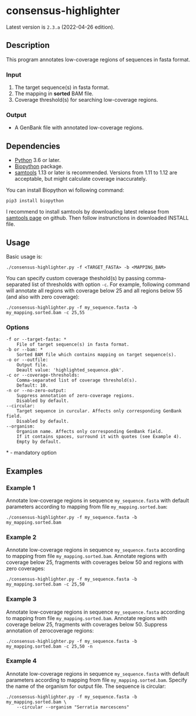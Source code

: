 # consensus-highlighter

Latest version is `2.3.a` (2022-04-26 edition).

## Description

This program annotates low-coverage regions of sequences in fasta format.

### Input

1. The target sequence(s) in fasta format.
2. The mapping in **sorted** BAM file.
3. Coverage threshold(s) for searching low-coverage regions.

### Output

- A GenBank file with annotated low-coverage regions.

## Dependencies

- [Python](https://www.python.org/downloads/) 3.6 or later.
- [Biopython](https://biopython.org/) package.
- [samtools](https://github.com/samtools/samtools) 1.13 or later is recommended. Versions from 1.11 to 1.12 are acceptable, but might calculate coverage inaccurately.

You can install Biopython wi following command:
```
pip3 install biopython
```

I recommend to install samtools by downloading latest release from [samtools page](https://github.com/samtools/samtools) on github. Then follow instrunctions in downloaded INSTALL file.

## Usage

Basic usage is:
```
./consensus-highlighter.py -f <TARGET_FASTA> -b <MAPPING_BAM>
```

You can specify custom coverage theshold(s) by passing comma-separated list of thresholds with option `-c`. For example, following command will annotate all regions with coverage below 25 and all regions below 55 (and also with zero coverage):

```
./consensus-highlighter.py -f my_sequence.fasta -b my_mapping.sorted.bam -c 25,55
```

### Options

```
-f or --target-fasta: *
    File of target sequence(s) in fasta format.
-b or --bam: *
    Sorted BAM file which contains mapping on target sequence(s).
-o or --outfile:
    Output file.
    Deault value: 'highlighted_sequence.gbk'.
-c or --coverage-thresholds:
    Comma-separated list of coverage threshold(s).
    Default: 10.
-n or --no-zero-output:
    Suppress annotation of zero-coverage regions.
    Disabled by default.
--circular:
    Target sequence in curcular. Affects only corresponding GenBank field.
    Disabled by default.
--organism:
    Organism name. Affects only corresponding GenBank field.
    If it contains spaces, surround it with quotes (see Example 4).
    Empty by default.
```
\* - mandatory option


## Examples

### Example 1

Annotate low-coverage regions in sequence `my_sequence.fasta` with default parameters according to mapping from file `my_mapping.sorted.bam`:

```
./consensus-highlighter.py -f my_sequence.fasta -b my_mapping.sorted.bam
```

### Example 2

Annotate low-coverage regions in sequence `my_sequence.fasta` according to mapping from file `my_mapping.sorted.bam`. Annotate regions with coverage below 25, fragments with coverages below 50 and regions with zero coverages:

```
./consensus-highlighter.py -f my_sequence.fasta -b my_mapping.sorted.bam -c 25,50
```

### Example 3

Annotate low-coverage regions in sequence `my_sequence.fasta` according to mapping from file `my_mapping.sorted.bam`. Annotate regions with coverage below 25, fragments with coverages below 50. Suppress annotation of zerocoverage regions:

```
./consensus-highlighter.py -f my_sequence.fasta -b my_mapping.sorted.bam -c 25,50 -n
```

### Example 4

Annotate low-coverage regions in sequence `my_sequence.fasta` with default parameters according to mapping from file `my_mapping.sorted.bam`. Specify the name of the organism for output file. The sequence is circular:

```
./consensus-highlighter.py -f my_sequence.fasta -b my_mapping.sorted.bam \
    --circular --organism "Serratia marcescens"
```
